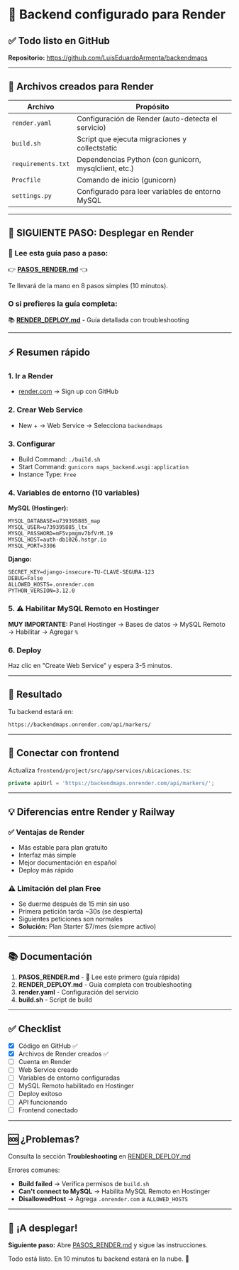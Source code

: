 # 🎉 Backend configurado para Render

## ✅ Todo listo en GitHub

**Repositorio:** https://github.com/LuisEduardoArmenta/backendmaps

---

## 📁 Archivos creados para Render

| Archivo | Propósito |
|---------|-----------|
| `render.yaml` | Configuración de Render (auto-detecta el servicio) |
| `build.sh` | Script que ejecuta migraciones y collectstatic |
| `requirements.txt` | Dependencias Python (con gunicorn, mysqlclient, etc.) |
| `Procfile` | Comando de inicio (gunicorn) |
| `settings.py` | Configurado para leer variables de entorno MySQL |

---

## 🚀 SIGUIENTE PASO: Desplegar en Render

### 📖 Lee esta guía paso a paso:

👉 **[PASOS_RENDER.md](./PASOS_RENDER.md)** 👈

Te llevará de la mano en 8 pasos simples (10 minutos).

### O si prefieres la guía completa:

📚 **[RENDER_DEPLOY.md](./RENDER_DEPLOY.md)** - Guía detallada con troubleshooting

---

## ⚡ Resumen rápido

### 1. Ir a Render
- [render.com](https://render.com) → Sign up con GitHub

### 2. Crear Web Service
- New + → Web Service → Selecciona `backendmaps`

### 3. Configurar
- Build Command: `./build.sh`
- Start Command: `gunicorn maps_backend.wsgi:application`
- Instance Type: `Free`

### 4. Variables de entorno (10 variables)

**MySQL (Hostinger):**
```
MYSQL_DATABASE=u739395885_map
MYSQL_USER=u739395885_ltx
MYSQL_PASSWORD=mF5vpmgmv7bfVrM.19
MYSQL_HOST=auth-db1026.hstgr.io
MYSQL_PORT=3306
```

**Django:**
```
SECRET_KEY=django-insecure-TU-CLAVE-SEGURA-123
DEBUG=False
ALLOWED_HOSTS=.onrender.com
PYTHON_VERSION=3.12.0
```

### 5. ⚠️ Habilitar MySQL Remoto en Hostinger
**MUY IMPORTANTE:** Panel Hostinger → Bases de datos → MySQL Remoto → Habilitar → Agregar `%`

### 6. Deploy
Haz clic en "Create Web Service" y espera 3-5 minutos.

---

## 🎯 Resultado

Tu backend estará en:
```
https://backendmaps.onrender.com/api/markers/
```

---

## 🔗 Conectar con frontend

Actualiza `frontend/project/src/app/services/ubicaciones.ts`:

```typescript
private apiUrl = 'https://backendmaps.onrender.com/api/markers/';
```

---

## 💡 Diferencias entre Render y Railway

### ✅ Ventajas de Render

- Más estable para plan gratuito
- Interfaz más simple
- Mejor documentación en español
- Deploy más rápido

### ⚠️ Limitación del plan Free

- Se duerme después de 15 min sin uso
- Primera petición tarda ~30s (se despierta)
- Siguientes peticiones son normales
- **Solución:** Plan Starter $7/mes (siempre activo)

---

## 📚 Documentación

1. **PASOS_RENDER.md** - 🎯 Lee este primero (guía rápida)
2. **RENDER_DEPLOY.md** - Guía completa con troubleshooting
3. **render.yaml** - Configuración del servicio
4. **build.sh** - Script de build

---

## ✅ Checklist

- [x] Código en GitHub ✅
- [x] Archivos de Render creados ✅
- [ ] Cuenta en Render
- [ ] Web Service creado
- [ ] Variables de entorno configuradas
- [ ] MySQL Remoto habilitado en Hostinger
- [ ] Deploy exitoso
- [ ] API funcionando
- [ ] Frontend conectado

---

## 🆘 ¿Problemas?

Consulta la sección **Troubleshooting** en [RENDER_DEPLOY.md](./RENDER_DEPLOY.md)

Errores comunes:
- **Build failed** → Verifica permisos de `build.sh`
- **Can't connect to MySQL** → Habilita MySQL Remoto en Hostinger
- **DisallowedHost** → Agrega `.onrender.com` a `ALLOWED_HOSTS`

---

## 🎉 ¡A desplegar!

**Siguiente paso:** Abre [PASOS_RENDER.md](./PASOS_RENDER.md) y sigue las instrucciones.

Todo está listo. En 10 minutos tu backend estará en la nube. 🚀

